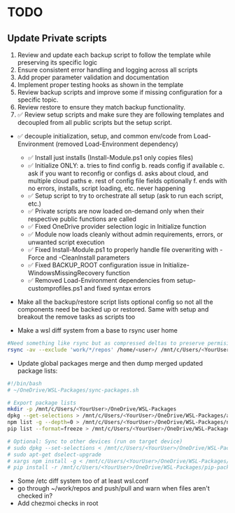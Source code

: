 # TODO

## Update Private scripts

1. Review and update each backup script to follow the template while preserving its specific logic
2. Ensure consistent error handling and logging across all scripts
3. Add proper parameter validation and documentation
4. Implement proper testing hooks as shown in the template
5. Review backup scripts and improve some if missing configuration for a specific topic.
6. Review restore to ensure they match backup functionality.
7. ✅ Review setup scripts and make sure they are following templates and decoupled from all public scripts but the setup script.


- ✅ decouple initialization, setup, and common env/code from Load-Environment (removed Load-Environment dependency)
  - ✅ Install just installs (Install-Module.ps1 only copies files)
  - ✅ Initialize ONLY: a. tries to find config
                     b. reads config if available
                     c. ask if you want to reconfig or configs
                     d. asks about cloud, and multiple cloud paths
                     e. rest of config file fields optionally
                     f. ends with no errors, installs, script loading, etc. never happening
  - ✅ Setup script to try to orchestrate all setup (ask to run each script, etc.)
  - ✅ Private scripts are now loaded on-demand only when their respective public functions are called
  - ✅ Fixed OneDrive provider selection logic in Initialize function
  - ✅ Module now loads cleanly without admin requirements, errors, or unwanted script execution
  - ✅ Fixed Install-Module.ps1 to properly handle file overwriting with -Force and -CleanInstall parameters
  - ✅ Fixed BACKUP_ROOT configuration issue in Initialize-WindowsMissingRecovery function
  - ✅ Removed Load-Environment dependencies from setup-customprofiles.ps1 and fixed syntax errors


- Make all the backup/restore script lists optional config so not all the components need be backed up or restored.  Same with setup and breakout the remove tasks as scripts too
- Make a wsl diff system from a base to rsync user home

```bash
#Need something like rsync but as compressed deltas to preserve permisions
rsync -av --exclude 'work/*/repos' /home/<user>/ /mnt/c/Users/<YourUser>/OneDrive/WSL-Home/
```

- Update global packages merge and then dump merged updated package lists:

```bash
#!/bin/bash
# ~/OneDrive/WSL-Packages/sync-packages.sh

# Export package lists
mkdir -p /mnt/c/Users/<YourUser>/OneDrive/WSL-Packages
dpkg --get-selections > /mnt/c/Users/<YourUser>/OneDrive/WSL-Packages/apt-packages.txt
npm list -g --depth=0 > /mnt/c/Users/<YourUser>/OneDrive/WSL-Packages/npm-packages.txt
pip list --format=freeze > /mnt/c/Users/<YourUser>/OneDrive/WSL-Packages/pip-packages.txt

# Optional: Sync to other devices (run on target device)
# sudo dpkg --set-selections < /mnt/c/Users/<YourUser>/OneDrive/WSL-Packages/apt-packages.txt
# sudo apt-get dselect-upgrade
# xargs npm install -g < /mnt/c/Users/<YourUser>/OneDrive/WSL-Packages/npm-packages.txt
# pip install -r /mnt/c/Users/<YourUser>/OneDrive/WSL-Packages/pip-packages.txt
```

- Some /etc diff system too of at least wsl.conf
- go through ~/work/repos and push/pull and warn when files aren't checked in?
- Add chezmoi checks in root

